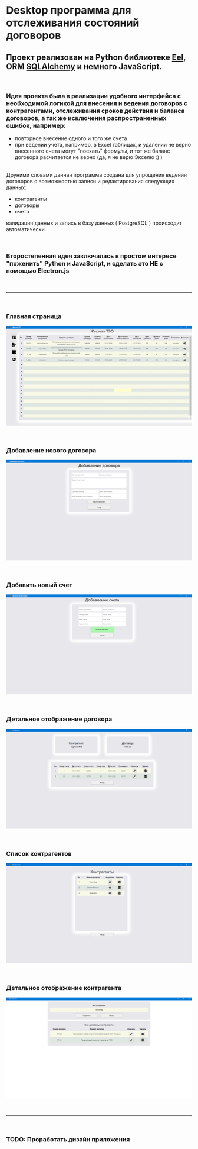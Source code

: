 # Desktop программа для отслеживания состояний договоров

## Проект реализован на Python библиотеке [Eel](https://pypi.org/project/Eel/), ORM [SQLAlchemy](https://pypi.org/project/SQLAlchemy/) и немного JavaScript.

<br>

### Идея проекта была в реализации удобного интерфейса с необходимой логикой для внесения и ведения договоров с контрагентами, отслеживания сроков действия и баланса договоров, а так же исключения распространенных ошибок, например:
* повторное внесение одного и того же счета
* при ведении учета, например, в Excel таблицах, и удалении не верно внесенного счета могут "поехать" формулы, и тот же баланс договора расчитается не верно (да, я не верю Экселю :) )

<br>
Друними словами данная программа создана для упрощения ведения договоров с возможностью записи и редактирования следующих данных:

* контрагенты
* договоры
* счета

валидация данных и запись в базу данных ( PostgreSQL ) происходит автоматически.

<br>

### Второстепенная идея заключалась в простом интересе "поженить" Python и JavaScript, и сделать это НЕ с помощью Electron.js

<br><hr><br>

### Главная страница
![Иллюстрация к проекту](https://github.com/tihon49/EEL_libraryPractice/blob/master/contracts/documentation_src/main.png/)

<br>

### Добавление нового договора
![Иллюстрация к проекту](https://github.com/tihon49/EEL_libraryPractice/blob/master/contracts/documentation_src/add_contract.png/)

<br>

### Добавить новый счет
![Иллюстрация к проекту](https://github.com/tihon49/EEL_libraryPractice/blob/master/contracts/documentation_src/add_bill.png/)

<br>

### Детальное отображение договора
![Иллюстрация к проекту](https://github.com/tihon49/EEL_libraryPractice/blob/master/contracts/documentation_src/contract_detail.png/)

<br>

### Список контрагентов
![Иллюстрация к проекту](https://github.com/tihon49/EEL_libraryPractice/blob/master/contracts/documentation_src/agents_list.png/)

<br>

### Детальное отображение контрагента
![Иллюстрация к проекту](https://github.com/tihon49/EEL_libraryPractice/blob/master/contracts/documentation_src/agent_detail.png/)

<br><hr><br>

### TODO: Проработать дизайн приложения
